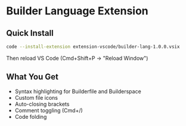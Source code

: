 # Builder Language Extension

## Quick Install

```bash
code --install-extension extension-vscode/builder-lang-1.0.0.vsix
```

Then reload VS Code (Cmd+Shift+P → "Reload Window")

## What You Get

- Syntax highlighting for Builderfile and Builderspace
- Custom file icons
- Auto-closing brackets
- Comment toggling (Cmd+/)
- Code folding